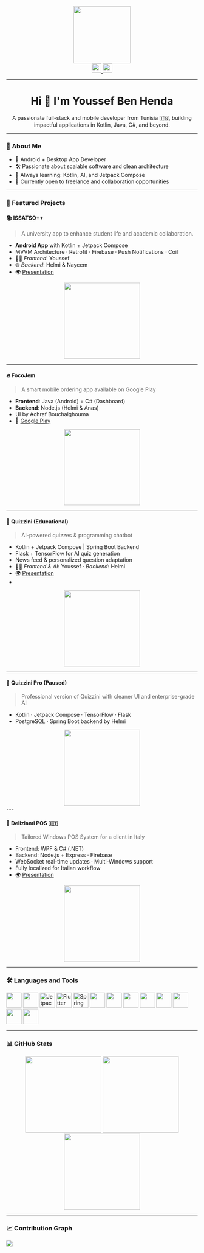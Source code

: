 <div align="center">
  <img height="150" src="https://avatars.githubusercontent.com/u/106392297?v=4" />
</div>

<div align="center">
  <a href="https://www.linkedin.com/in/benhendayoussef/" target="_blank">
    <img src="https://img.shields.io/static/v1?message=LinkedIn&logo=linkedin&label=&color=0077B5&logoColor=white&style=for-the-badge" height="25" />
  </a>
  <a href="https://youssefbenhenda.vercel.app/" target="_blank">
    <img src="https://img.shields.io/static/v1?message=Portfolio&logo=web&label=&color=1DA1F2&logoColor=white&style=for-the-badge" height="25" />
  </a>
</div>

---

<h1 align="center">Hi 👋 I'm Youssef Ben Henda</h1>

<p align="center">A passionate full-stack and mobile developer from Tunisia 🇹🇳, building impactful applications in Kotlin, Java, C#, and beyond.</p>

---

### 🧠 About Me

- 📱 Android + Desktop App Developer
- 🛠️ Passionate about scalable software and clean architecture
- 💬 Always learning: Kotlin, AI, and Jetpack Compose
- 🤝 Currently open to freelance and collaboration opportunities

---

### 🚀 Featured Projects

#### 📚 ISSATSO++
> A university app to enhance student life and academic collaboration.

- **Android App** with Kotlin + Jetpack Compose  
- MVVM Architecture · Retrofit · Firebase · Push Notifications · Coil  
- 👨‍💻 *Frontend*: Youssef  
- 🌐 *Backend*: Helmi & Naycem  
- 🌍 [Presentation](https://www.linkedin.com/posts/youssef-ben-henda-384116240_androiddev-kotlin-jetpackcompose-activity-7325846725196222464-ratl?utm_source=share&utm_medium=member_desktop&rcm=ACoAADvRR5QBKqkYISplhFgAxesTZ8kcBUzt1Dc)

<div align="center">
  <img src="https://youssefbenhenda.vercel.app/static/media/9.23e4906cd5c967a39df6.png" height="200" />
</div>

---

#### 🔥 FocoJem
> A smart mobile ordering app available on Google Play

- **Frontend**: Java (Android) + C# (Dashboard)  
- **Backend**: Node.js (Helmi & Anas)  
- UI by Achraf Bouchalghouma  
- 📱 [Google Play](https://play.google.com/store/apps/details?id=com.Focojem.focojem)

<div align="center">
  <img src="https://youssefbenhenda.vercel.app/static/media/1.0912fafaa048d31e4b2a.jpeg" height="200" />
</div>

---

#### 🧠 Quizzini (Educational)
> AI-powered quizzes & programming chatbot

- Kotlin + Jetpack Compose | Spring Boot Backend  
- Flask + TensorFlow for AI quiz generation  
- News feed & personalized question adaptation  
- 👨‍💻 *Frontend & AI*: Youssef · *Backend*: Helmi
- 🌍 [Presentation](https://www.linkedin.com/posts/youssef-ben-henda-384116240_quizzini-ai-edtech-activity-7276560289448222720-DG1J?utm_source=share&utm_medium=member_desktop&rcm=ACoAADvRR5QBKqkYISplhFgAxesTZ8kcBUzt1Dc)
- 
<div align="center">
  <img src="https://youssefbenhenda.vercel.app/static/media/1.514de3180a3ac9b6fcb3.png" height="200" />
</div>

---

#### 🧠 Quizzini Pro (Paused)
> Professional version of Quizzini with cleaner UI and enterprise-grade AI

- Kotlin · Jetpack Compose · TensorFlow · Flask  
- PostgreSQL · Spring Boot backend by Helmi
<div align="center">
  <img src="https://youssefbenhenda.vercel.app/static/media/9.23e4906cd5c967a39df6.png" height="200" />
</div>
---

#### 🍕 Deliziami POS 🇮🇹
> Tailored Windows POS System for a client in Italy

- Frontend: WPF & C# (.NET)  
- Backend: Node.js + Express · Firebase  
- WebSocket real-time updates · Multi-Windows support  
- Fully localized for Italian workflow
- 🌍 [Presentation](https://www.linkedin.com/posts/youssef-ben-henda-384116240_csharp-wpf-nodejs-activity-7269775457632358402-RFTx?utm_source=share&utm_medium=member_desktop&rcm=ACoAADvRR5QBKqkYISplhFgAxesTZ8kcBUzt1Dc)
<div align="center">
  <img src="https://youssefbenhenda.vercel.app/static/media/1.abef11e04f32a11b3ac3.jpg" height="200" />
</div>

---

<h3 align="left">🛠 Languages and Tools</h3>

<div align="left">
  <img src="https://cdn.jsdelivr.net/gh/devicons/devicon/icons/java/java-original.svg" height="40" />
  <img src="https://cdn.jsdelivr.net/gh/devicons/devicon/icons/kotlin/kotlin-original.svg" height="40" />
  <img src="https://developer.android.com/static/images/jetpack/compose-logo.svg" height="40" alt="Jetpack Compose logo" />
  <img src="https://cdn.jsdelivr.net/gh/devicons/devicon/icons/flutter/flutter-original.svg" height="40" alt="Flutter logo" />
  <img src="https://cdn.jsdelivr.net/gh/devicons/devicon/icons/spring/spring-original.svg" height="40" alt="Spring Boot logo" />
  <img src="https://cdn.jsdelivr.net/gh/devicons/devicon/icons/csharp/csharp-original.svg" height="40" />
  <img src="https://cdn.jsdelivr.net/gh/devicons/devicon/icons/python/python-original.svg" height="40" />
  <img src="https://cdn.jsdelivr.net/gh/devicons/devicon/icons/flask/flask-original.svg" height="40" />
  <img src="https://cdn.jsdelivr.net/gh/devicons/devicon/icons/firebase/firebase-plain.svg" height="40" />
  <img src="https://cdn.jsdelivr.net/gh/devicons/devicon/icons/android/android-original.svg" height="40" />
  <img src="https://cdn.jsdelivr.net/gh/devicons/devicon/icons/androidstudio/androidstudio-original.svg" height="40" />
  <img src="https://cdn.jsdelivr.net/gh/devicons/devicon/icons/git/git-original.svg" height="40" />
  <img src="https://cdn.jsdelivr.net/gh/devicons/devicon/icons/tensorflow/tensorflow-original.svg" height="40" />
</div>



---

### 📊 GitHub Stats

<div align="center">
  <img src="https://streak-stats.demolab.com?user=benhendayoussef&theme=dark&hide_border=false" height="200" />
  <img src="https://github-readme-stats.vercel.app/api?username=benhendayoussef&show_icons=true&theme=dracula&hide_border=false" height="200" />
  <img src="https://github-readme-stats.vercel.app/api/top-langs?username=benhendayoussef&layout=compact&theme=dracula&hide_border=false" height="200" />
</div>

---

### 📈 Contribution Graph

<div>
  <img src="https://github-readme-activity-graph.vercel.app/graph?username=benhendayoussef&bg_color=0D1117&color=00abf0&line=00abf0&point=DEDEDE&hide_border=true" />
</div>
